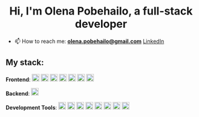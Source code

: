 <h1 align="center"> Hi, I'm Olena Pobehailo, a full-stack developer</h1>

- 📫 How to reach me:  **olena.pobehailo@gmail.com**   <a href="https://www.linkedin.com/in/olena-pobehailo/">LinkedIn</a>  

## My stack:

**Frontend**: 
<img src="https://img.shields.io/badge/html5-%23E34F26.svg?style=for-the-badge&logo=html5&logoColor=white" height="20" /> <img src="https://img.shields.io/badge/CSS3-1572B6?style=for-the-badge&logo=css3&logoColor=white" height="20" /> <img src="https://img.shields.io/badge/SASS-hotpink.svg?style=for-the-badge&logo=SASS&logoColor=white" height="20" /> <img src="https://img.shields.io/badge/javascript-%23323330.svg?style=for-the-badge&logo=javascript&logoColor=%23F7DF1E" height="20" /> <img src="https://img.shields.io/badge/react-%2320232a.svg?style=for-the-badge&logo=react&logoColor=%2361DAFB" height="20" /> <img src="https://img.shields.io/badge/redux-%23593d88.svg?style=for-the-badge&logo=redux&logoColor=white" height="20" /> <img src="https://img.shields.io/badge/typescript-%23007ACC.svg?style=for-the-badge&logo=typescript&logoColor=white" height="20" />

**Backend**: 
<img src="https://img.shields.io/badge/node.js-6DA55F?style=for-the-badge&logo=node.js&logoColor=white" height="20" />

**Development Tools**: 
<img src="https://img.shields.io/badge/Visual%20Studio%20Code-0078d7.svg?style=for-the-badge&logo=visual-studio-code&logoColor=white" height="20" /> <img src="https://img.shields.io/badge/Figma-%23F24E1E.svg?style=for-the-badge&logo=figma&logoColor=white" height="20" /> <img src="https://img.shields.io/badge/GitHub-%23121011.svg?style=for-the-badge&logo=github&logoColor=white" height="20" /> <img src="https://img.shields.io/badge/Git-%23F05033.svg?style=for-the-badge&logo=git&logoColor=white" height="20" /> <img src="https://img.shields.io/badge/Vercel-%23000000.svg?style=for-the-badge&logo=vercel&logoColor=white" height="20" /> <img src="https://img.shields.io/badge/Postman-FF6C37?style=for-the-badge&logo=postman&logoColor=white" height="20" /> <img src="https://img.shields.io/badge/Trello-%23026AA7.svg?style=for-the-badge&logo=Trello&logoColor=white" height="20" /> <img src="https://img.shields.io/badge/render-%233f3f3f.svg?style=for-the-badge&logoColor=white" height="20" />


<!--
**OlenaPobehailo/OlenaPobehailo** is a ✨ _special_ ✨ repository because its `README.md` (this file) appears on your GitHub profile.

Here are some ideas to get you started:

- 🔭 I’m currently working on ...
- 🌱 I’m currently learning ...
- 👯 I’m looking to collaborate on ...
- 🤔 I’m looking for help with ...
- 💬 Ask me about ...
- 😄 Pronouns: ...
- ⚡ Fun fact: ...
-->
